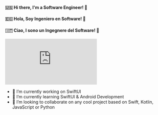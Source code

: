 #### 🇺🇸 Hi there, I'm a Software Engineer! 👋 
#### 🇪🇨 Hola, Soy Ingeniero en Software! 👋 
#### 🇮🇹 Ciao, I sono un Ingegnere del Software! 👋 

![Screenshot](https://github.com/israman30/blob/master/img/iOS.pdf)

- 🔭 I’m currently working on SwiftUI
- 🌱 I’m currently learning SwiftUI & Android Development
- 👯 I’m looking to collaborate on any cool project based on Swift, Kotlin, JavaScript or Python

<!--
**israman30/israman30** is a ✨ _special_ ✨ repository because its `README.md` (this file) appears on your GitHub profile.

Here are some ideas to get you started:

- 🔭 I’m currently working on ...
- 🌱 I’m currently learning ...
- 👯 I’m looking to collaborate on ...
- 🤔 I’m looking for help with ...
- 💬 Ask me about ...
- 📫 How to reach me: ...
- 😄 Pronouns: ...
- ⚡ Fun fact: ...
-->
